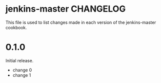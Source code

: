 # jenkins-master CHANGELOG

This file is used to list changes made in each version of the jenkins-master cookbook.

# 0.1.0

Initial release.

- change 0
- change 1

